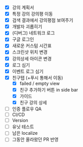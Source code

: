 - [x] 강의 계획서
- [x] 특정 강의 강의평 이동
- [x] 검색 결과에서 강의평점 보여주기
- [x] 개발자 괴롭히기
- [x] (디버그) 네트워크 로그
- [x] 구글 로그인
- [x] 새로운 커스텀 시간표
- [x] 스크린샷 위치 변경
- [x] 강의상세 아이콘 변경
- [x] 로그 심기
- [x] 이벤트 로그 심기
- [x] 친구탭 (+푸시 통해서 이동)
  - [x] failed / empty view
  - [x] 친구 추가하기 버튼 in side bar
  - [x] 가이드
  - [x] 친구 강의 상세
- [ ] 인증 플로우 QA
- [ ] CI/CD
- [ ] Version
- [ ] 유닛 테스트
- [ ] 남은 localize
- [ ] 그동안 올라왔던 PR 반영
